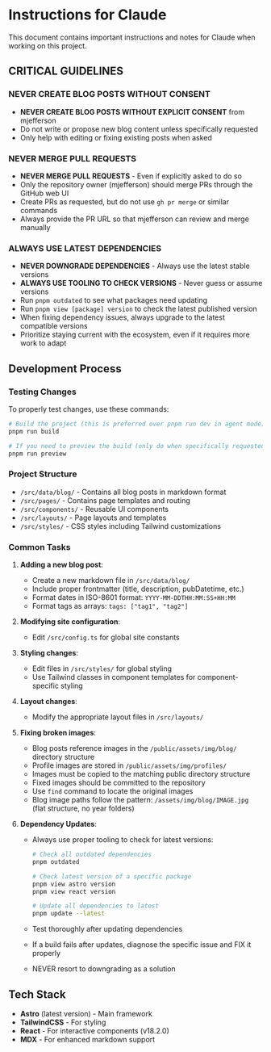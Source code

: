 # Instructions for Claude

This document contains important instructions and notes for Claude when working on this project.

## CRITICAL GUIDELINES

### NEVER CREATE BLOG POSTS WITHOUT CONSENT

- **NEVER CREATE BLOG POSTS WITHOUT EXPLICIT CONSENT** from mjefferson
- Do not write or propose new blog content unless specifically requested
- Only help with editing or fixing existing posts when asked

### NEVER MERGE PULL REQUESTS

- **NEVER MERGE PULL REQUESTS** - Even if explicitly asked to do so
- Only the repository owner (mjefferson) should merge PRs through the GitHub web UI
- Create PRs as requested, but do not use `gh pr merge` or similar commands
- Always provide the PR URL so that mjefferson can review and merge manually


### ALWAYS USE LATEST DEPENDENCIES

- **NEVER DOWNGRADE DEPENDENCIES** - Always use the latest stable versions
- **ALWAYS USE TOOLING TO CHECK VERSIONS** - Never guess or assume versions
- Run `pnpm outdated` to see what packages need updating
- Run `pnpm view [package] version` to check the latest published version
- When fixing dependency issues, always upgrade to the latest compatible versions
- Prioritize staying current with the ecosystem, even if it requires more work to adapt

## Development Process

### Testing Changes

To properly test changes, use these commands:

```bash
# Build the project (this is preferred over pnpm run dev in agent mode)
pnpm run build

# If you need to preview the build (only do when specifically requested)
pnpm run preview
```

### Project Structure

- `/src/data/blog/` - Contains all blog posts in markdown format
- `/src/pages/` - Contains page templates and routing
- `/src/components/` - Reusable UI components
- `/src/layouts/` - Page layouts and templates
- `/src/styles/` - CSS styles including Tailwind customizations

### Common Tasks

1. **Adding a new blog post**:

   - Create a new markdown file in `/src/data/blog/`
   - Include proper frontmatter (title, description, pubDatetime, etc.)
   - Format dates in ISO-8601 format: `YYYY-MM-DDTHH:MM:SS+HH:MM`
   - Format tags as arrays: `tags: ["tag1", "tag2"]`

2. **Modifying site configuration**:

   - Edit `/src/config.ts` for global site constants

3. **Styling changes**:

   - Edit files in `/src/styles/` for global styling
   - Use Tailwind classes in component templates for component-specific styling

4. **Layout changes**:

   - Modify the appropriate layout files in `/src/layouts/`

5. **Fixing broken images**:

   - Blog posts reference images in the `/public/assets/img/blog/` directory structure
   - Profile images are stored in `/public/assets/img/profiles/`
   - Images must be copied to the matching public directory structure
   - Fixed images should be committed to the repository
   - Use `find` command to locate the original images
   - Blog image paths follow the pattern: `/assets/img/blog/IMAGE.jpg` (flat structure, no year folders)

6. **Dependency Updates**:
   - Always use proper tooling to check for latest versions:

     ```bash
     # Check all outdated dependencies
     pnpm outdated

     # Check latest version of a specific package
     pnpm view astro version
     pnpm view react version

     # Update all dependencies to latest
     pnpm update --latest
     ```

   - Test thoroughly after updating dependencies
   - If a build fails after updates, diagnose the specific issue and FIX it properly
   - NEVER resort to downgrading as a solution

## Tech Stack

- **Astro** (latest version) - Main framework
- **TailwindCSS** - For styling
- **React** - For interactive components (v18.2.0)
- **MDX** - For enhanced markdown support
